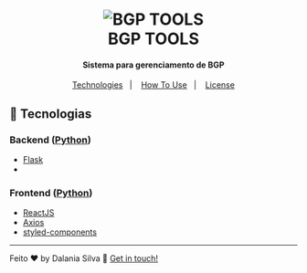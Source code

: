 <h1 align="center">
    <img alt="BGP TOOLS" src="https://res.cloudinary.com/dwufco8zm/image/upload/v1625616909/bgp_r19aj5.png" />
    <br>
    BGP TOOLS
</h1>

<h4 align="center">
 Sistema para gerenciamento de BGP
</h4>


<p align="center">
  <a href="#rocket-technologies">Technologies</a>&nbsp;&nbsp;&nbsp;|&nbsp;&nbsp;&nbsp;
  <a href="#information_source-how-to-use">How To Use</a>&nbsp;&nbsp;&nbsp;|&nbsp;&nbsp;&nbsp;
  <a href="#memo-license">License</a>
</p>


<p align="center">
  
</p>

## :rocket: Tecnologias

### **Backend** ([Python](https://www.python.org/doc/))

-  [Flask](https://reactjs.org/)
-  
### **Frontend** ([Python](https://www.python.org/doc/))

-  [ReactJS](https://reactjs.org/)
-  [Axios](https://github.com/axios/axios)
-  [styled-components](https://www.styled-components.com/)

---

Feito ♥ by Dalania Silva :wave: [Get in touch!](https://www.linkedin.com/in/dalania-silva-851107175/)
